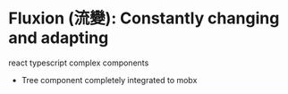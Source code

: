 # Fluxion (流變): Constantly changing and adapting

react typescript complex components
* Tree component completely integrated to mobx